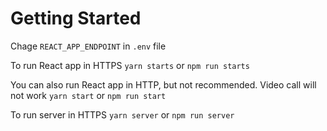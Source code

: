 # Getting Started

Chage `REACT_APP_ENDPOINT` in `.env` file

To run React app in HTTPS
`yarn starts` or `npm run starts`

You can also run React app in HTTP, but not recommended. Video call will not work
`yarn start` or `npm run start`

To run server in HTTPS
`yarn server` or `npm run server`
